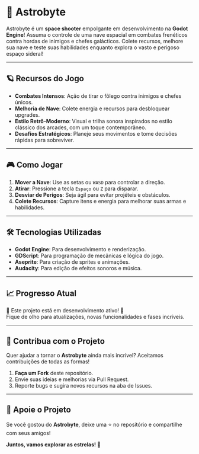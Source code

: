 # 🚀 **Astrobyte**  

Astrobyte é um **space shooter** empolgante em desenvolvimento na **Godot Engine**! Assuma o controle de uma nave espacial em combates frenéticos contra hordas de inimigos e chefes galácticos. Colete recursos, melhore sua nave e teste suas habilidades enquanto explora o vasto e perigoso espaço sideral!  

---

## 🪐 **Recursos do Jogo**  

- **Combates Intensos**: Ação de tirar o fôlego contra inimigos e chefes únicos.
- **Melhoria de Nave**: Colete energia e recursos para desbloquear upgrades.
- **Estilo Retrô-Moderno**: Visual e trilha sonora inspirados no estilo clássico dos arcades, com um toque contemporâneo.
- **Desafios Estratégicos**: Planeje seus movimentos e tome decisões rápidas para sobreviver.

---

## 🎮 **Como Jogar**  

1. **Mover a Nave**: Use as setas ou `WASD` para controlar a direção.
2. **Atirar**: Pressione a tecla `Espaço` ou `Z` para disparar.
3. **Desviar de Perigos**: Seja ágil para evitar projéteis e obstáculos.
4. **Colete Recursos**: Capture itens e energia para melhorar suas armas e habilidades.

---

## 🛠️ **Tecnologias Utilizadas**  

- **Godot Engine**: Para desenvolvimento e renderização.
- **GDScript**: Para programação de mecânicas e lógica do jogo.
- **Aseprite**: Para criação de sprites e animações.
- **Audacity**: Para edição de efeitos sonoros e música.

---

## 📈 **Progresso Atual**  

🚧 Este projeto está em desenvolvimento ativo! 🚧  
Fique de olho para atualizações, novas funcionalidades e fases incríveis.  

---

## 🤝 **Contribua com o Projeto**  

Quer ajudar a tornar o **Astrobyte** ainda mais incrível? Aceitamos contribuições de todas as formas!  

1. **Faça um Fork** deste repositório.  
2. Envie suas ideias e melhorias via Pull Request.  
3. Reporte bugs e sugira novos recursos na aba de Issues.  

---

## 🌟 **Apoie o Projeto**  

Se você gostou do **Astrobyte**, deixe uma ⭐ no repositório e compartilhe com seus amigos!  

**Juntos, vamos explorar as estrelas! 🌠**
